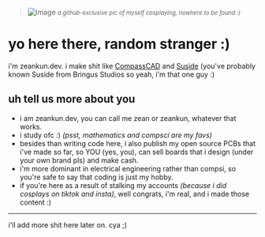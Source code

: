 > ![image](https://github.com/user-attachments/assets/d498ce37-adcf-4db7-8646-131584b4f910)
> *<small>a github-exclusive pic of myself cosplaying, nowhere to be found :)</small>*

# yo here there, random stranger :)
i'm zeankun.dev. i make shit like [CompassCAD](https://github.com/zeankundev/CompassCAD) and [Suside](https://github.com/zeankundev/suside) (you've probably known Suside from Bringus Studios so yeah, i'm that one guy :)
## uh tell us more about you
- i am zeankun.dev, you can call me zean or zeankun, whatever that works.
- i study ofc :) *(psst, mathematics and compsci are my favs)*
- besides than writing code here, i also publish my open source PCBs that i've made so far, so YOU (yes, you), can sell boards that i design (under your own brand pls) and make cash.
- i'm more dominant in electrical engineering rather than compsi, so you're safe to say that coding is just my hobby.
- if you're here as a result of stalking my accounts *(because i did cosplays on tiktok and insta)*, well congrats, i'm real, and i made those content :)

<hr/>

i'll add more shit here later on. cya ;)
